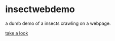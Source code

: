 # insectwebdemo

a dumb demo of a insects crawling on a webpage.

[take a look](https://colvertyety.github.io/insectwebdemo/)